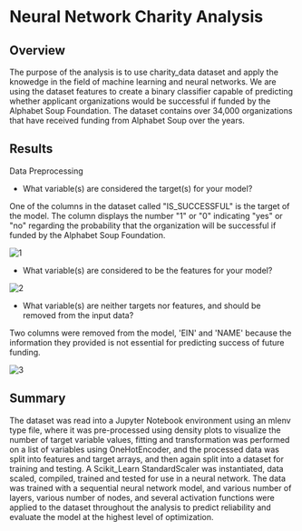 # Neural Network Charity Analysis
## Overview

The purpose of the analysis is to use charity_data dataset and apply the knowedge in the field of machine learning and neural networks. We are using the dataset features to create a binary classifier capable of predicting whether applicant organizations would be successful if funded by the Alphabet Soup Foundation. The dataset contains over 34,000 organizations that have received funding from Alphabet Soup over the years.


## Results



Data Preprocessing

- What variable(s) are considered the target(s) for your model?

One of the columns in the dataset called "IS_SUCCESSFUL" is the target of the model. The column displays the number "1" or "0" indicating "yes" or "no" regarding the probability that the organization will be successful if funded by the Alphabet Soup Foundation.


![1](https://user-images.githubusercontent.com/66500222/188254999-f342fb2e-6aa5-4832-9424-4fb1e4713e1d.png)

- What variable(s) are considered to be the features for your model?


![2](https://user-images.githubusercontent.com/66500222/188255283-31eeb9b5-9c8c-4596-a535-954cbe6d31fc.png)

- What variable(s) are neither targets nor features, and should be removed from the input data?

Two columns were removed from the model, 'EIN' and 'NAME' because the information they provided is not essential for predicting success of future funding.

![3](https://user-images.githubusercontent.com/66500222/188255344-ac6d9757-bab0-43f3-876b-0b4b9cb3fb40.png)


## Summary



The dataset was read into a Jupyter Notebook environment using an mlenv type file, where it was pre-processed using density plots to visualize the number of target variable values, fitting and transformation was performed on a list of variables using OneHotEncoder, and the processed data was split into features and target arrays, and then again split into a dataset for training and testing. A Scikit_Learn StandardScaler was instantiated, data scaled, compiled, trained and tested for use in a neural network. The data was trained with a sequential neural network model, and various number of layers, various number of nodes, and several activation functions were applied to the dataset throughout the analysis to predict reliability and evaluate the model at the highest level of optimization.
